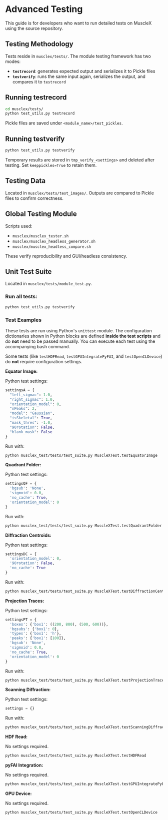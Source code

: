 # Advanced Testing

This guide is for developers who want to run detailed tests on MuscleX using the source repository.



## Testing Methodology

Tests reside in `musclex/tests/`. The module testing framework has two modes:

- **`testrecord`**: generates expected output and serializes it to Pickle files
- **`testverify`**: runs the same input again, serializes the output, and compares it to `testrecord`



## Running testrecord

```bash
cd musclex/tests/
python test_utils.py testrecord
```

Pickle files are saved under `<module_name>/test_pickles`.



## Running testverify

```bash
python test_utils.py testverify
```

Temporary results are stored in `tmp_verify_<settings>` and deleted after testing. Set `keeppickles=True` to retain them.



## Testing Data

Located in `musclex/tests/test_images/`. Outputs are compared to Pickle files to confirm correctness.



## Global Testing Module

Scripts used:

- `musclex/musclex_tester.sh`
- `musclex/musclex_headless_generator.sh`
- `musclex/musclex_headless_compare.sh`

These verify reproducibility and GUI/headless consistency.



## Unit Test Suite

Located in `musclex/tests/module_test.py`.

### Run all tests:

```bash
python test_utils.py testverify
```



### Test Examples

These tests are run using Python's `unittest` module. The configuration dictionaries shown in Python blocks are defined **inside the test scripts** and do **not** need to be passed manually. You can execute each test using the accompanying bash command.

Some tests (like `testHDFRead`, `testGPUIntegratePyFAI`, and `testOpenCLDevice`) do **not** require configuration settings.

**Equator Image:**

Python test settings:

```python
settingsA = {
  "left_sigmac": 1.0,
  "right_sigmac": 1.0,
  "orientation_model": 0,
  "nPeaks": 2,
  "model": "Gaussian",
  "isSkeletal": True,
  "mask_thres": -1.0,
  "90rotation": False,
  "blank_mask": False
}
```

Run with:

```bash
python musclex_test/tests/test_suite.py MuscleXTest.testEquatorImage
```

**Quadrant Folder:**

Python test settings:

```python
settingsQF = {
  'bgsub': 'None',
  'sigmoid': 0.0,
  'no_cache': True,
  'orientation_model': 0
}
```

Run with:

```bash
python musclex_test/tests/test_suite.py MuscleXTest.testQuadrantFolder
```

**Diffraction Centroids:**

Python test settings:

```python
settingsDC = {
  'orientation_model': 0,
  '90rotation': False,
  'no_cache': True
}
```

Run with:

```bash
python musclex_test/tests/test_suite.py MuscleXTest.testDiffractionCentroids
```

**Projection Traces:**

Python test settings:

```python
settingsPT = {
  'boxes': {'box1': ((200, 800), (500, 600))},
  'bgsubs': {'box1': 0},
  'types': {'box1': 'h'},
  'peaks': {'box1': [100]},
  'bgsub': 'None',
  'sigmoid': 0.0,
  'no_cache': True,
  'orientation_model': 0
}
```

Run with:

```bash
python musclex_test/tests/test_suite.py MuscleXTest.testProjectionTraces
```

**Scanning Diffraction:**

Python test settings:

```python
settings = {}
```

Run with:

```bash
python musclex_test/tests/test_suite.py MuscleXTest.testScanningDiffraction
```

**HDF Read:**

No settings required.

```bash
python musclex_test/tests/test_suite.py MuscleXTest.testHDFRead
```

**pyFAI Integration:**

No settings required.

```bash
python musclex_test/tests/test_suite.py MuscleXTest.testGPUIntegratePyFAI
```

**GPU Device:**

No settings required.

```bash
python musclex_test/tests/test_suite.py MuscleXTest.testOpenCLDevice
```
